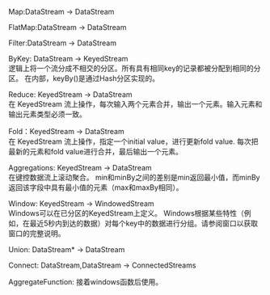 Map:DataStream → DataStream<br>

FlatMap:DataStream → DataStream<br>

Filter:DataStream → DataStream<br>

ByKey: DataStream → KeyedStream<br>
逻辑上将一个流分成不相交的分区。所有具有相同key的记录都被分配到相同的分区。
在内部，keyBy()是通过Hash分区实现的。

Reduce: KeyedStream → DataStream<br>
在 KeyedStream 流上操作，每次输入两个元素合并，输出一个元素。输入元素和输出元素类型必须一致。

Fold：KeyedStream → DataStream<br>
在 KeyedStream 流上操作，指定一个initial value，进行更新fold value.
每次把最新的元素和fold value进行合并，最后输出一个元素。

Aggregations: KeyedStream → DataStream<br>
在键控数据流上滚动聚合。 min和minBy之间的差别是min返回最小值，而minBy返回该字段中具有最小值的元素（max和maxBy相同）。

Window: KeyedStream → WindowedStream<br>
Windows可以在已分区的KeyedStream上定义。 Windows根据某些特性（例如，在最近5秒内到达的数据）对每个key中的数据进行分组。请参阅窗口以获取窗口的完整说明。

Union: DataStream* → DataStream

Connect: DataStream,DataStream → ConnectedStreams

AggregateFunction: 接着windows函数后使用。